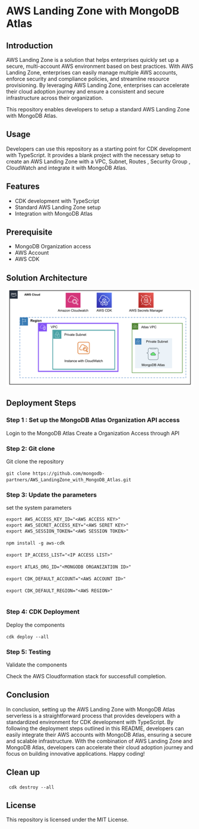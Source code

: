 # AWS Landing Zone with MongoDB Atlas 

## Introduction

AWS Landing Zone is a solution that helps enterprises quickly set up a secure, multi-account AWS environment based on best practices. With AWS Landing Zone, enterprises can easily manage multiple AWS accounts, enforce security and compliance policies, and streamline resource provisioning. By leveraging AWS Landing Zone, enterprises can accelerate their cloud adoption journey and ensure a consistent and secure infrastructure across their organization.

This repository enables developers to setup a standard AWS Landing Zone with MongoDB Atlas.

## Usage

Developers can use this repository as a starting point for CDK development with TypeScript. It provides a blank project with the necessary setup to create an AWS Landing Zone with a VPC, Subnet, Routes , Security Group , CloudWatch and integrate it with MongoDB Atlas.

## Features

- CDK development with TypeScript
- Standard AWS Landing Zone setup
- Integration with MongoDB Atlas

## Prerequisite

- MongoDB Organization access
- AWS Account
- AWS CDK

## Solution Architecture

![LandingZone](images/landing_zone.png)

## Deployment Steps

### Step 1 : Set up the MongoDB Atlas Organization API access

Login to the MongoDB Atlas
Create a Organization Access through API

### Step 2: Git clone

Git clone the repository

` git clone https://github.com/mongodb-partners/AWS_LandingZone_with_MongoDB_Atlas.git `

### Step 3: Update the parameters

set the system parameters

```
export AWS_ACCESS_KEY_ID="<AWS ACCESS KEY>"
export AWS_SECRET_ACCESS_KEY="<AWS SERET KEY>"
export AWS_SESSION_TOKEN="<AWS SESSION TOKEN>"

npm install -g aws-cdk

export IP_ACCESS_LIST="<IP ACCESS LIST>"

export ATLAS_ORG_ID="<MONGODB ORGANIZATION ID>"

export CDK_DEFAULT_ACCOUNT="<AWS ACCOUNT ID>"

export CDK_DEFAULT_REGION="<AWS REGION>"


```


### Step 4: CDK Deployment

Deploy the components

`cdk deploy --all`

### Step 5: Testing

Validate the components

Check the AWS Cloudformation stack for successfull completion.


## Conclusion

In conclusion, setting up the AWS Landing Zone with MongoDB Atlas serverless is a straightforward process that provides developers with a standardized environment for CDK development with TypeScript. By following the deployment steps outlined in this README, developers can easily integrate their AWS accounts with MongoDB Atlas, ensuring a secure and scalable infrastructure. With the combination of AWS Landing Zone and MongoDB Atlas, developers can accelerate their cloud adoption journey and focus on building innovative applications. Happy coding!


## Clean up

` cdk destroy --all`


## License

This repository is licensed under the MIT License.




